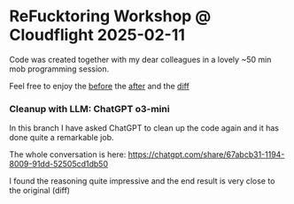 # ReFucktoring Workshop @ Cloudflight 2025-02-11

Code was created together with my dear colleagues in a lovely ~50 min mob programming session.

Feel free to enjoy the [before](https://github.com/Yolgie/2025-02-11-ReFucktoring/tree/fcb1f4b3715c92ab67745d8fde95aa5789f46323)
the [after](https://github.com/Yolgie/2025-02-11-ReFucktoring/tree/3538f36e2d8b4998e70f7bfa00e5bb362142c73a)
and the [diff](https://github.com/Yolgie/2025-02-11-ReFucktoring/compare/fcb1f4b..3538f36?diff=split)

### Cleanup with LLM: ChatGPT o3-mini
In this branch I have asked ChatGPT to clean up the code again and it has done quite a remarkable job.

The whole conversation is here: https://chatgpt.com/share/67abcb31-1194-8009-91dd-52505cd1db50

I found the reasoning quite impressive and the end result is very close to the original (diff)